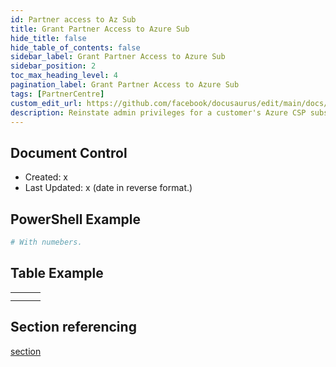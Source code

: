 ```yaml
---
id: Partner access to Az Sub
title: Grant Partner Access to Azure Sub
hide_title: false
hide_table_of_contents: false
sidebar_label: Grant Partner Access to Azure Sub
sidebar_position: 2
toc_max_heading_level: 4 
pagination_label: Grant Partner Access to Azure Sub
tags: [PartnerCentre]
custom_edit_url: https://github.com/facebook/docusaurus/edit/main/docs/api-doc-markdown.md
description: Reinstate admin privileges for a customer's Azure CSP subscriptions.
---
```


## Document Control

- Created: x
- Last Updated: x (date in reverse format.)


## PowerShell Example

```powershell showLineNumbers
# With numebers.
```

## Table Example

|  |  |  |
|--|--|--|
|  |  |  |
|  |  |  

## Section referencing

[section](#document-control)